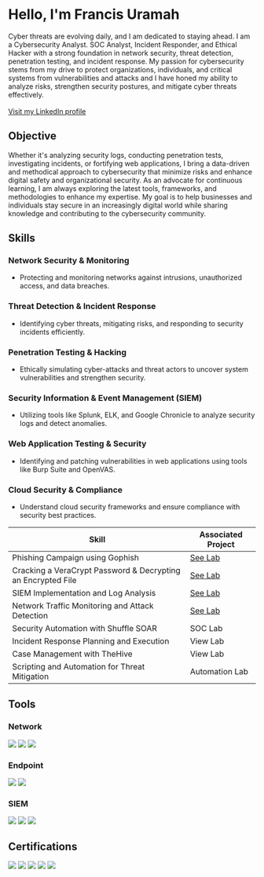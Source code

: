 # Hello, I'm Francis Uramah

Cyber threats are evolving daily, and I am dedicated to staying ahead. I am a Cybersecurity Analyst. SOC Analyst, Incident Responder, and Ethical Hacker with a strong foundation in network security, threat detection, penetration testing, and incident response. My passion for cybersecurity stems from my drive to protect organizations, individuals, and critical systems from vulnerabilities and attacks and I have honed my ability to analyze risks, strengthen security postures, and mitigate cyber threats effectively.
<br><br>
<a href="https://www.linkedin.com/in/francis-uramah-89250a187/">Visit my LinkedIn profile</a>
<br>

## Objective
Whether it's analyzing security logs, conducting penetration tests, investigating incidents, or fortifying web applications, I bring a data-driven and methodical approach to cybersecurity that minimize risks and enhance digital safety and organizational security. As an advocate for continuous learning, I am always exploring the latest tools, frameworks, and methodologies to enhance my expertise. My goal is to help businesses and individuals stay secure in an increasingly digital world while sharing knowledge and contributing to the cybersecurity community.

## Skills
### Network Security & Monitoring
  - Protecting and monitoring networks against intrusions, unauthorized access, and data breaches.<br>
### Threat Detection & Incident Response
  - Identifying cyber threats, mitigating risks, and responding to security incidents efficiently.<br>
### Penetration Testing & Hacking
  - Ethically simulating cyber-attacks and threat actors to uncover system vulnerabilities and strengthen security.<br>
### Security Information & Event Management (SIEM)
- Utilizing tools like Splunk, ELK, and Google Chronicle to analyze security logs and detect anomalies.<br>
### Web Application Testing & Security
  - Identifying and patching vulnerabilities in web applications using tools like Burp Suite and OpenVAS.<br>
### Cloud Security & Compliance
  - Understand cloud security frameworks and ensure compliance with security best practices.<br>

| Skill                                         | Associated Project         |
|-----------------------------------------------|----------------------------|
| Phishing Campaign using Gophish | <a href="https://github.com/ethanrunn/Gophish-Netflix-Phishing-Campaign/blob/main/README.md">See Lab</a>|
| Cracking a VeraCrypt Password & Decrypting an Encrypted File | <a href="https://github.com/ethanrunn/Cracking-a-VeraCrypt-Password-Decrypting-an-Encrypted-File/edit/main/README.md">See Lab</a>|
| SIEM Implementation and Log Analysis          | <a href="#">See Lab</a>|
| Network Traffic Monitoring and Attack Detection | <a href="#">See Lab</a>|
| Security Automation with Shuffle SOAR         | SOC Lab|
| Incident Response Planning and Execution      | View Lab|
| Case Management with TheHive                  | View Lab|
| Scripting and Automation for Threat Mitigation | Automation Lab|

## Tools

### Network
<div>
    <img src="https://img.shields.io/badge/-Wireshark-1679A7?&style=for-the-badge&logo=Wireshark&logoColor=white" />
    <img src="https://img.shields.io/badge/-Suricata-EF3B2D?&style=for-the-badge&logo=Suricata&logoColor=white" />
    <img src="https://img.shields.io/badge/-Zeek-777BB4?&style=for-the-badge&logo=Zeek&logoColor=white" />
</div>

### Endpoint
<div>
    <img src="https://img.shields.io/badge/-Microsoft_Defender_for_Endpoint-00A4EF?&style=for-the-badge&logo=Microsoft&logoColor=white" />
    <img src="https://img.shields.io/badge/-Velociraptor-4B275F?&style=for-the-badge&logo=Velociraptor&logoColor=white" />
</div>

### SIEM
<div>
    <img src="https://img.shields.io/badge/-Microsoft_Sentinel-0078D4?&style=for-the-badge&logo=Microsoft&logoColor=white" />
    <img src="https://img.shields.io/badge/-Splunk-000000?&style=for-the-badge&logo=Splunk&logoColor=white" />
    <img src="https://img.shields.io/badge/-Elastic-005571?&style=for-the-badge&logo=Elastic&logoColor=white" />
</div>

## Certifications
<div>
<img src="https://img.shields.io/badge/-Security%2B-FF0000?&style=for-the-badge&logo=CompTIA&logoColor=white" />
<img src="https://img.shields.io/badge/-Network%2B-007ACC?&style=for-the-badge&logo=CompTIA&logoColor=white" />
<img src="https://img.shields.io/badge/-A%2B-4D4D4D?&style=for-the-badge&logo=CompTIA&logoColor=white" />
<img src="https://img.shields.io/badge/-CDSA-006400?&style=for-the-badge&logoColor=white" />
<img src="https://img.shields.io/badge/-CCD-000080?&style=for-the-badge&logoColor=white" />
</div>
